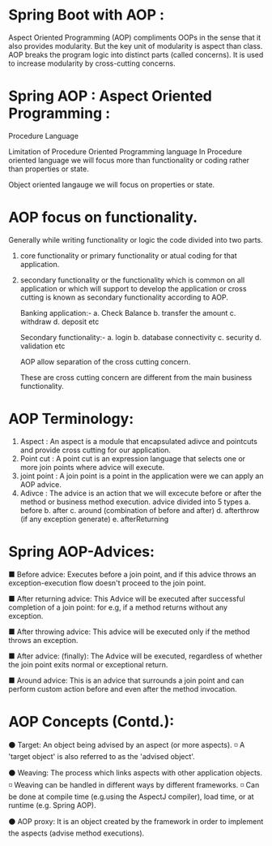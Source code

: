# Spring Boot with AOP :
Aspect Oriented Programming (AOP) compliments OOPs in the sense that it also provides modularity. But the key unit of modularity is aspect than class.  AOP breaks the program logic into distinct parts (called concerns). It is used to increase modularity by cross-cutting concerns.

# Spring AOP : Aspect Oriented Programming :

Procedure Language 

Limitation of Procedure Oriented Programming language 
In Procedure oriented language we will focus more than functionality or coding rather 
than properties or state.

Object oriented langauge we will focus on properties or state. 

# AOP focus on functionality. 
Generally while writing functionality or logic the code divided into two parts. 
1. core functionality or primary functionality or atual coding for that application.  
2.  secondary functionality or the functionality which is common on all application or 
which will support to develop the application or cross cutting is known as secondary functionality 
according to AOP. 

	Banking application:- 
	a. Check Balance 
	b. transfer the amount 
	c. withdraw 
	d. deposit  etc 

	Secondary functionality:-
   	a. login 
	b. database connectivity 
	c. security 
	d. validation  etc 

	AOP allow separation of the cross cutting concern. 

	These are cross cutting concern are different from the main business functionality. 
	
# AOP Terminology:
1. Aspect : An aspect is a module that encapsulated adivce and pointcuts and provide cross cutting for our application. 
2. Point cut : A point cut is an expression language that selects one or more join points where advice will execute.
3. joint point : A join point is a point in the application were we can apply an AOP advice. 
4. Adivce : The advice is an action that we will excecute before or after the method or business method execution. 
	advice divided into 5 types 
	a. before 
	b. after 
	c. around (combination of before and after)
	d. afterthrow (if any exception generate)
	e. afterReturning

# Spring AOP-Advices:
■ Before advice:  Executes before a join point, and if this advice throws an exception-execution flow doesn't proceed to the join point.

■ After returning advice:  This Advice will be executed after successful completion of a join point: for e.g, if a method returns without any exception.

■ After throwing advice:  This advice will be executed only if the method throws an exception.

■ After advice: (finally):  The Advice will be executed, regardless of whether the join point exits normal or exceptional return.

■ Around advice: This is an advice that surrounds a join point and can perform custom action before and even after the method invocation.


# AOP Concepts (Contd.):
⚫ Target: An object being advised by an aspect (or more aspects).
		◽ A 'target object' is also referred to as the 'advised object'.

⚫ Weaving: The process which links aspects with other application objects.
		◽ Weaving can be handled in different ways by different frameworks.
                ◽ Can be done at compile time (e.g.using the AspectJ compiler), load time, or at runtime (e.g. Spring AOP).

  ⚫ AOP proxy: It is an object created by the framework in order to implement the aspects (advise method executions).
	 

